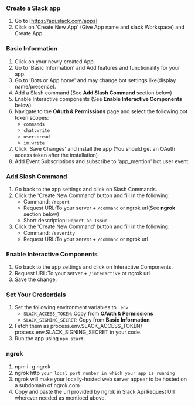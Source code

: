 ### Create a Slack app
1. Go to [https://api.slack.com/apps]
2. Click on 'Create New App' (Give App name and slack Workspace) and Create App.


### Basic Information
1. Click on your newly created App.
2. Go to 'Basic Information' and Add features and functionality for your app.
3. Go to 'Bots or App home' and may change bot settings like(display name/presence).
4. Add a Slash command (See **Add Slash Command** section below)
5. Enable Interactive components (See **Enable Interactive Components** below)
6. Navigate to the **OAuth & Permissions** page and select the following bot token scopes:
    * `commands`
    * `chat:write`
    * `users:read`
    * `im:write`
7. Click 'Save Changes' and install the app (You should get an OAuth access token after the installation)
8. Add Event Subscriptions and subscribe to 'app_mention' bot user event.


### Add Slash Command
1. Go back to the app settings and click on Slash Commands.
2. Click the 'Create New Command' button and fill in the following:
    * Command: `/report`
    * Request URL:To your server + `/command` or ngrok url(See **ngrok** section below)
    * Short description: `Report an Issue`
3. Click the 'Create New Command' button and fill in the following:
    * Command: `/severity`
    * Request URL:To your server + `/command` or ngrok url

### Enable Interactive Components
1. Go back to the app settings and click on Interactive Components.
2. Request URL:To your server + `/interactive` or ngrok url
3. Save the change.

### Set Your Credentials
1. Set the following environment variables to `.env`
    * `SLACK_ACCESS_TOKEN`: Copy from **OAuth & Permissions**
    * `SLACK_SIGNING_SECRET`: Copy from **Basic Information** 
2. Fetch them as process.env.SLACK_ACCESS_TOKEN/ process.env.SLACK_SIGNING_SECRET in your code.
2. Run the app using `npm start`.

### ngrok
1. npm i -g ngrok
2. ngrok http `your local port number in which your app is running`
3. ngrok will make your locally-hosted web server appear to be hosted on a subdomain of ngrok.com
4. Copy and paste the url provided by ngrok in Slack Api Request Url wherever needed as mentioed above.